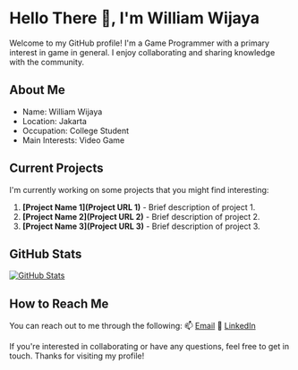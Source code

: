 # Hello There 👋, I'm William Wijaya

Welcome to my GitHub profile! I'm a Game Programmer with a primary interest in game in general. I enjoy collaborating and sharing knowledge with the community.

## About Me

- Name: William Wijaya
- Location: Jakarta
- Occupation: College Student
- Main Interests: Video Game

## Current Projects

I'm currently working on some projects that you might find interesting:

1. **[Project Name 1](Project URL 1)** - Brief description of project 1.
2. **[Project Name 2](Project URL 2)** - Brief description of project 2.
3. **[Project Name 3](Project URL 3)** - Brief description of project 3.

## GitHub Stats

[![GitHub Stats](https://github-readme-stats.vercel.app/api?username=YourUsername&show_icons=true&theme=radical)](https://github.com/YourUsername)

## How to Reach Me

You can reach out to me through the following:
📫 <a href="williamwijaya010803@gmail.com ">Email</a>
💼 <a href="https://www.linkedin.com/in/william-wijaya-387a10291 ">LinkedIn</a>

If you're interested in collaborating or have any questions, feel free to get in touch. Thanks for visiting my profile!
